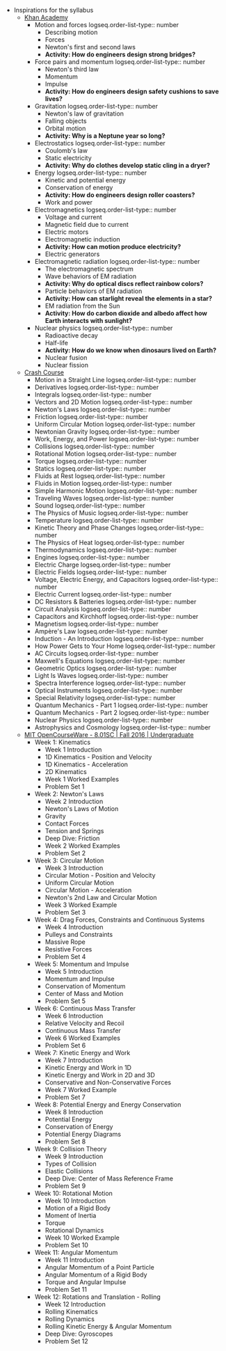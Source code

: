 - Inspirations for the syllabus
	- [Khan Academy](https://www.khanacademy.org/science/highschool-physics)
		- Motion and forces
		  logseq.order-list-type:: number
			- Describing motion
			- Forces
			- Newton's first and second laws
			- **Activity: How do engineers design strong bridges?**
		- Force pairs and momentum
		  logseq.order-list-type:: number
			- Newton's third law
			- Momentum
			- Impulse
			- **Activity: How do engineers design safety cushions to save lives?**
		- Gravitation
		  logseq.order-list-type:: number
			- Newton's law of gravitation
			- Falling objects
			- Orbital motion
			- **Activity: Why is a Neptune year so long?**
		- Electrostatics
		  logseq.order-list-type:: number
			- Coulomb's law
			- Static electricity
			- **Activity: Why do clothes develop static cling in a dryer?**
		- Energy
		  logseq.order-list-type:: number
			- Kinetic and potential energy
			- Conservation of energy
			- **Activity: How do engineers design roller coasters?**
			- Work and power
		- Electromagnetics
		  logseq.order-list-type:: number
			- Voltage and current
			- Magnetic field due to current
			- Electric motors
			- Electromagnetic induction
			- **Activity: How can motion produce electricity?**
			- Electric generators
		- Electromagnetic radiation
		  logseq.order-list-type:: number
			- The electromagnetic spectrum
			- Wave behaviors of EM radiation
			- **Activity: Why do optical discs reflect rainbow colors?**
			- Particle behaviors of EM radiation
			- **Activity: How can starlight reveal the elements in a star?**
			- EM radiation from the Sun
			- **Activity: How do carbon dioxide and albedo affect how Earth interacts with sunlight?**
		- Nuclear physics
		  logseq.order-list-type:: number
			- Radioactive decay
			- Half-life
			- **Activity: How do we know when dinosaurs lived on Earth?**
			- Nuclear fusion
			- Nuclear fission
	- [Crash Course](https://www.youtube.com/playlist?list=PL8dPuuaLjXtN0ge7yDk_UA0ldZJdhwkoV)
		- Motion in a Straight Line
		  logseq.order-list-type:: number
		- Derivatives
		  logseq.order-list-type:: number
		- Integrals
		  logseq.order-list-type:: number
		- Vectors and 2D Motion
		  logseq.order-list-type:: number
		- Newton's Laws
		  logseq.order-list-type:: number
		- Friction
		  logseq.order-list-type:: number
		- Uniform Circular Motion
		  logseq.order-list-type:: number
		- Newtonian Gravity
		  logseq.order-list-type:: number
		- Work, Energy, and Power
		  logseq.order-list-type:: number
		- Collisions
		  logseq.order-list-type:: number
		- Rotational Motion
		  logseq.order-list-type:: number
		- Torque
		  logseq.order-list-type:: number
		- Statics
		  logseq.order-list-type:: number
		- Fluids at Rest
		  logseq.order-list-type:: number
		- Fluids in Motion
		  logseq.order-list-type:: number
		- Simple Harmonic Motion
		  logseq.order-list-type:: number
		- Traveling Waves
		  logseq.order-list-type:: number
		- Sound
		  logseq.order-list-type:: number
		- The Physics of Music
		  logseq.order-list-type:: number
		- Temperature
		  logseq.order-list-type:: number
		- Kinetic Theory and Phase Changes
		  logseq.order-list-type:: number
		- The Physics of Heat
		  logseq.order-list-type:: number
		- Thermodynamics
		  logseq.order-list-type:: number
		- Engines
		  logseq.order-list-type:: number
		- Electric Charge
		  logseq.order-list-type:: number
		- Electric Fields
		  logseq.order-list-type:: number
		- Voltage, Electric Energy, and Capacitors
		  logseq.order-list-type:: number
		- Electric Current
		  logseq.order-list-type:: number
		- DC Resistors & Batteries
		  logseq.order-list-type:: number
		- Circuit Analysis
		  logseq.order-list-type:: number
		- Capacitors and Kirchhoff
		  logseq.order-list-type:: number
		- Magnetism
		  logseq.order-list-type:: number
		- Ampère's Law
		  logseq.order-list-type:: number
		- Induction - An Introduction
		  logseq.order-list-type:: number
		- How Power Gets to Your Home
		  logseq.order-list-type:: number
		- AC Circuits
		  logseq.order-list-type:: number
		- Maxwell's Equations
		  logseq.order-list-type:: number
		- Geometric Optics
		  logseq.order-list-type:: number
		- Light Is Waves
		  logseq.order-list-type:: number
		- Spectra Interference
		  logseq.order-list-type:: number
		- Optical Instruments
		  logseq.order-list-type:: number
		- Special Relativity
		  logseq.order-list-type:: number
		- Quantum Mechanics - Part 1
		  logseq.order-list-type:: number
		- Quantum Mechanics - Part 2
		  logseq.order-list-type:: number
		- Nuclear Physics
		  logseq.order-list-type:: number
		- Astrophysics and Cosmology
		  logseq.order-list-type:: number
	- [MIT OpenCourseWare - 8.01SC | Fall 2016 | Undergraduate](https://ocw.mit.edu/courses/8-01sc-classical-mechanics-fall-2016/)
		- Week 1: Kinematics
			- Week 1 Introduction
			- 1D Kinematics - Position and Velocity
			- 1D Kinematics - Acceleration
			- 2D Kinematics
			- Week 1 Worked Examples
			- Problem Set 1
		- Week 2: Newton's Laws
			- Week 2 Introduction
			- Newton's Laws of Motion
			- Gravity
			- Contact Forces
			- Tension and Springs
			- Deep Dive: Friction
			- Week 2 Worked Examples
			- Problem Set 2
		- Week 3: Circular Motion
			- Week 3 Introduction
			- Circular Motion - Position and Velocity
			- Uniform Circular Motion
			- Circular Motion - Acceleration
			- Newton's 2nd Law and Circular Motion
			- Week 3 Worked Example
			- Problem Set 3
		- Week 4: Drag Forces, Constraints and Continuous Systems
			- Week 4 Introduction
			- Pulleys and Constraints
			- Massive Rope
			- Resistive Forces
			- Problem Set 4
		- Week 5: Momentum and Impulse
			- Week 5 Introduction
			- Momentum and Impulse
			- Conservation of Momentum
			- Center of Mass and Motion
			- Problem Set 5
		- Week 6: Continuous Mass Transfer
			- Week 6 Introduction
			- Relative Velocity and Recoil
			- Continuous Mass Transfer
			- Week 6 Worked Examples
			- Problem Set 6
		- Week 7: Kinetic Energy and Work
			- Week 7 Introduction
			- Kinetic Energy and Work in 1D
			- Kinetic Energy and Work in 2D and 3D
			- Conservative and Non-Conservative Forces
			- Week 7 Worked Example
			- Problem Set 7
		- Week 8: Potential Energy and Energy Conservation
			- Week 8 Introduction
			- Potential Energy
			- Conservation of Energy
			- Potential Energy Diagrams
			- Problem Set 8
		- Week 9: Collision Theory
			- Week 9 Introduction
			- Types of Collision
			- Elastic Collisions
			- Deep Dive: Center of Mass Reference Frame
			- Problem Set 9
		- Week 10: Rotational Motion
			- Week 10 Introduction
			- Motion of a Rigid Body
			- Moment of Inertia
			- Torque
			- Rotational Dynamics
			- Week 10 Worked Example
			- Problem Set 10
		- Week 11: Angular Momentum
			- Week 11 Introduction
			- Angular Momentum of a Point Particle
			- Angular Momentum of a Rigid Body
			- Torque and Angular Impulse
			- Problem Set 11
		- Week 12: Rotations and Translation - Rolling
			- Week 12 Introduction
			- Rolling Kinematics
			- Rolling Dynamics
			- Rolling Kinetic Energy & Angular Momentum
			- Deep Dive: Gyroscopes
			- Problem Set 12